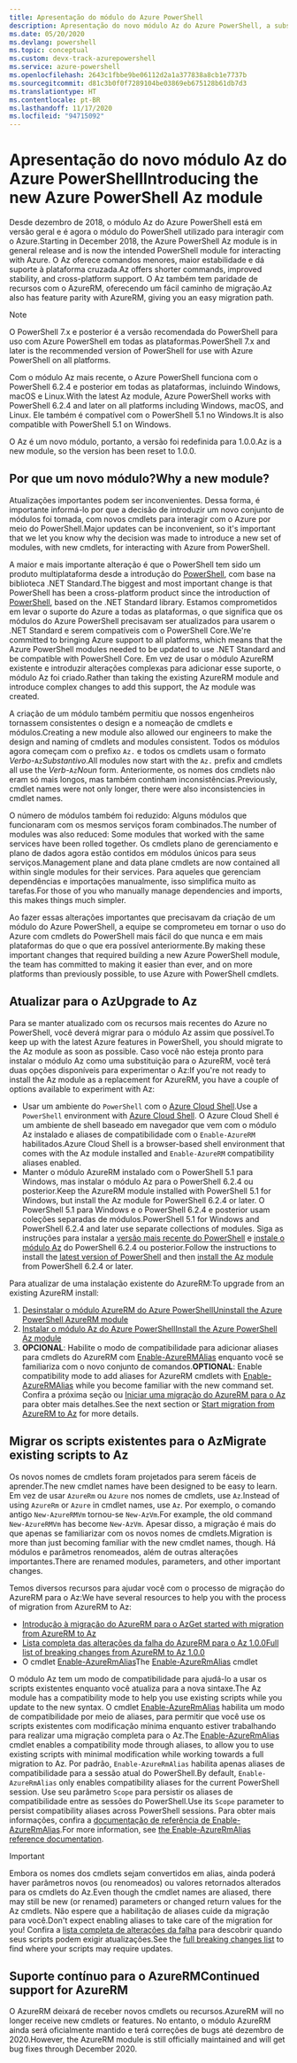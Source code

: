 ```yaml
---
title: Apresentação do módulo do Azure PowerShell
description: Apresentação do novo módulo Az do Azure PowerShell, a substituição pelo módulo AzureRM.
ms.date: 05/20/2020
ms.devlang: powershell
ms.topic: conceptual
ms.custom: devx-track-azurepowershell
ms.service: azure-powershell
ms.openlocfilehash: 2643c1fbbe9be06112d2a1a377838a8cb1e7737b
ms.sourcegitcommit: d81c3b0f0f7289104be03869eb675128b61db7d3
ms.translationtype: HT
ms.contentlocale: pt-BR
ms.lasthandoff: 11/17/2020
ms.locfileid: "94715092"
---
```

# <a name="introducing-the-new-azure-powershell-az-module"></a><span data-ttu-id="a68af-103">Apresentação do novo módulo Az do Azure PowerShell</span><span class="sxs-lookup"><span data-stu-id="a68af-103">Introducing the new Azure PowerShell Az module</span></span>

<span data-ttu-id="a68af-104">Desde dezembro de 2018, o módulo Az do Azure PowerShell está em versão geral e é agora o módulo do PowerShell utilizado para interagir com o Azure.</span><span class="sxs-lookup"><span data-stu-id="a68af-104">Starting in December 2018, the Azure PowerShell Az module is in general release and is now the intended PowerShell module for interacting with Azure.</span></span> <span data-ttu-id="a68af-105">O Az oferece comandos menores, maior estabilidade e dá suporte à plataforma cruzada.</span><span class="sxs-lookup"><span data-stu-id="a68af-105">Az offers shorter commands, improved stability, and cross-platform support.</span></span> <span data-ttu-id="a68af-106">O Az também tem paridade de recursos com o AzureRM, oferecendo um fácil caminho de migração.</span><span class="sxs-lookup"><span data-stu-id="a68af-106">Az also has feature parity with AzureRM, giving you an easy migration path.</span></span>

> [!NOTE]
> <span data-ttu-id="a68af-107">O PowerShell 7.x e posterior é a versão recomendada do PowerShell para uso com Azure PowerShell em todas as plataformas.</span><span class="sxs-lookup"><span data-stu-id="a68af-107">PowerShell 7.x and later is the recommended version of PowerShell for use with Azure PowerShell on all platforms.</span></span>

<span data-ttu-id="a68af-108">Com o módulo Az mais recente, o Azure PowerShell funciona com o PowerShell 6.2.4 e posterior em todas as plataformas, incluindo Windows, macOS e Linux.</span><span class="sxs-lookup"><span data-stu-id="a68af-108">With the latest Az module, Azure PowerShell works with PowerShell 6.2.4 and later on all platforms including Windows, macOS, and Linux.</span></span> <span data-ttu-id="a68af-109">Ele também é compatível com o PowerShell 5.1 no Windows.</span><span class="sxs-lookup"><span data-stu-id="a68af-109">It is also compatible with PowerShell 5.1 on Windows.</span></span>

<span data-ttu-id="a68af-110">O Az é um novo módulo, portanto, a versão foi redefinida para 1.0.0.</span><span class="sxs-lookup"><span data-stu-id="a68af-110">Az is a new module, so the version has been reset to 1.0.0.</span></span>

## <a name="why-a-new-module"></a><span data-ttu-id="a68af-111">Por que um novo módulo?</span><span class="sxs-lookup"><span data-stu-id="a68af-111">Why a new module?</span></span>

<span data-ttu-id="a68af-112">Atualizações importantes podem ser inconvenientes. Dessa forma, é importante informá-lo por que a decisão de introduzir um novo conjunto de módulos foi tomada, com novos cmdlets para interagir com o Azure por meio do PowerShell.</span><span class="sxs-lookup"><span data-stu-id="a68af-112">Major updates can be inconvenient, so it's important that we let you know why the decision was made to introduce a new set of modules, with new cmdlets, for interacting with Azure from PowerShell.</span></span>

<span data-ttu-id="a68af-113">A maior e mais importante alteração é que o PowerShell tem sido um produto multiplataforma desde a introdução do [PowerShell](/powershell/scripting/overview), com base na biblioteca .NET Standard.</span><span class="sxs-lookup"><span data-stu-id="a68af-113">The biggest and most important change is that PowerShell has been a cross-platform product since the introduction of [PowerShell](/powershell/scripting/overview), based on the .NET Standard library.</span></span>
<span data-ttu-id="a68af-114">Estamos comprometidos em levar o suporte do Azure a todas as plataformas, o que significa que os módulos do Azure PowerShell precisavam ser atualizados para usarem o .NET Standard e serem compatíveis com o PowerShell Core.</span><span class="sxs-lookup"><span data-stu-id="a68af-114">We're committed to bringing Azure support to all platforms, which means that the Azure PowerShell modules needed to be updated to use .NET Standard and be compatible with PowerShell Core.</span></span> <span data-ttu-id="a68af-115">Em vez de usar o módulo AzureRM existente e introduzir alterações complexas para adicionar esse suporte, o módulo Az foi criado.</span><span class="sxs-lookup"><span data-stu-id="a68af-115">Rather than taking the existing AzureRM module and introduce complex changes to add this support, the Az module was created.</span></span>

<span data-ttu-id="a68af-116">A criação de um módulo também permitiu que nossos engenheiros tornassem consistentes o design e a nomeação de cmdlets e módulos.</span><span class="sxs-lookup"><span data-stu-id="a68af-116">Creating a new module also allowed our engineers to make the design and naming of cmdlets and modules consistent.</span></span> <span data-ttu-id="a68af-117">Todos os módulos agora começam com o prefixo `Az.` e todos os cmdlets usam o formato _Verbo_-`Az`_Substantivo_.</span><span class="sxs-lookup"><span data-stu-id="a68af-117">All modules now start with the `Az.` prefix and cmdlets all use the _Verb_-`Az`_Noun_ form.</span></span> <span data-ttu-id="a68af-118">Anteriormente, os nomes dos cmdlets não eram só mais longos, mas também continham inconsistências.</span><span class="sxs-lookup"><span data-stu-id="a68af-118">Previously, cmdlet names were not only longer, there were also inconsistencies in cmdlet names.</span></span>

<span data-ttu-id="a68af-119">O número de módulos também foi reduzido: Alguns módulos que funcionaram com os mesmos serviços foram combinados.</span><span class="sxs-lookup"><span data-stu-id="a68af-119">The number of modules was also reduced: Some modules that worked with the same services have been rolled together.</span></span> <span data-ttu-id="a68af-120">Os cmdlets plano de gerenciamento e plano de dados agora estão contidos em módulos únicos para seus serviços.</span><span class="sxs-lookup"><span data-stu-id="a68af-120">Management plane and data plane cmdlets are now contained all within single modules for their services.</span></span> <span data-ttu-id="a68af-121">Para aqueles que gerenciam dependências e importações manualmente, isso simplifica muito as tarefas.</span><span class="sxs-lookup"><span data-stu-id="a68af-121">For those of you who manually manage dependencies and imports, this makes things much simpler.</span></span>

<span data-ttu-id="a68af-122">Ao fazer essas alterações importantes que precisavam da criação de um módulo do Azure PowerShell, a equipe se comprometeu em tornar o uso do Azure com cmdlets do PowerShell mais fácil do que nunca e em mais plataformas do que o que era possível anteriormente.</span><span class="sxs-lookup"><span data-stu-id="a68af-122">By making these important changes that required building a new Azure PowerShell module, the team has committed to making it easier than ever, and on more platforms than previously possible, to use Azure with PowerShell cmdlets.</span></span>

## <a name="upgrade-to-az"></a><span data-ttu-id="a68af-123">Atualizar para o Az</span><span class="sxs-lookup"><span data-stu-id="a68af-123">Upgrade to Az</span></span>

<span data-ttu-id="a68af-124">Para se manter atualizado com os recursos mais recentes do Azure no PowerShell, você deverá migrar para o módulo Az assim que possível.</span><span class="sxs-lookup"><span data-stu-id="a68af-124">To keep up with the latest Azure features in PowerShell, you should migrate to the Az module as soon as possible.</span></span> <span data-ttu-id="a68af-125">Caso você não esteja pronto para instalar o módulo Az como uma substituição para o AzureRM, você terá duas opções disponíveis para experimentar o Az:</span><span class="sxs-lookup"><span data-stu-id="a68af-125">If you're not ready to install the Az module as a replacement for AzureRM, you have a couple of options available to experiment with Az:</span></span>

- <span data-ttu-id="a68af-126">Usar um ambiente do `PowerShell` com o [Azure Cloud Shell](https://docs.microsoft.com/azure/cloud-shell/overview).</span><span class="sxs-lookup"><span data-stu-id="a68af-126">Use a `PowerShell` environment with [Azure Cloud Shell](https://docs.microsoft.com/azure/cloud-shell/overview).</span></span> <span data-ttu-id="a68af-127">O Azure Cloud Shell é um ambiente de shell baseado em navegador que vem com o módulo Az instalado e aliases de compatibilidade com o `Enable-AzureRM` habilitados.</span><span class="sxs-lookup"><span data-stu-id="a68af-127">Azure Cloud Shell is a browser-based shell environment that comes with the Az module installed and `Enable-AzureRM` compatibility aliases enabled.</span></span>
- <span data-ttu-id="a68af-128">Manter o módulo AzureRM instalado com o PowerShell 5.1 para Windows, mas instalar o módulo Az para o PowerShell 6.2.4 ou posterior.</span><span class="sxs-lookup"><span data-stu-id="a68af-128">Keep the AzureRM module installed with PowerShell 5.1 for Windows, but install the Az module for PowerShell 6.2.4 or later.</span></span> <span data-ttu-id="a68af-129">O PowerShell 5.1 para Windows e o PowerShell 6.2.4 e posterior usam coleções separadas de módulos.</span><span class="sxs-lookup"><span data-stu-id="a68af-129">PowerShell 5.1 for Windows and PowerShell 6.2.4 and later use separate collections of modules.</span></span> <span data-ttu-id="a68af-130">Siga as instruções para instalar a [versão mais recente do PowerShell](/powershell/scripting/install/installing-powershell) e [instale o módulo Az](install-az-ps.md) do PowerShell 6.2.4 ou posterior.</span><span class="sxs-lookup"><span data-stu-id="a68af-130">Follow the instructions to install the [latest version of PowerShell](/powershell/scripting/install/installing-powershell) and then [install the Az module](install-az-ps.md) from PowerShell 6.2.4 or later.</span></span>

<span data-ttu-id="a68af-131">Para atualizar de uma instalação existente do AzureRM:</span><span class="sxs-lookup"><span data-stu-id="a68af-131">To upgrade from an existing AzureRM install:</span></span>

1. [<span data-ttu-id="a68af-132">Desinstalar o módulo AzureRM do Azure PowerShell</span><span class="sxs-lookup"><span data-stu-id="a68af-132">Uninstall the Azure PowerShell AzureRM module</span></span>](/powershell/azure/uninstall-az-ps#uninstall-the-azurerm-module)
2. [<span data-ttu-id="a68af-133">Instalar o módulo Az do Azure PowerShell</span><span class="sxs-lookup"><span data-stu-id="a68af-133">Install the Azure PowerShell Az module</span></span>](install-az-ps.md)
3. <span data-ttu-id="a68af-134">**OPCIONAL**: Habilite o modo de compatibilidade para adicionar aliases para cmdlets do AzureRM com [Enable-AzureRMAlias](/powershell/module/az.accounts/enable-azurermalias) enquanto você se familiariza com o novo conjunto de comandos.</span><span class="sxs-lookup"><span data-stu-id="a68af-134">**OPTIONAL**: Enable compatibility mode to add aliases for AzureRM cmdlets with [Enable-AzureRMAlias](/powershell/module/az.accounts/enable-azurermalias) while you become familiar with the new command set.</span></span> <span data-ttu-id="a68af-135">Confira a próxima seção ou [Iniciar uma migração do AzureRM para o Az](migrate-from-azurerm-to-az.md) para obter mais detalhes.</span><span class="sxs-lookup"><span data-stu-id="a68af-135">See the next section or [Start migration from AzureRM to Az](migrate-from-azurerm-to-az.md) for more details.</span></span>

## <a name="migrate-existing-scripts-to-az"></a><span data-ttu-id="a68af-136">Migrar os scripts existentes para o Az</span><span class="sxs-lookup"><span data-stu-id="a68af-136">Migrate existing scripts to Az</span></span>

<span data-ttu-id="a68af-137">Os novos nomes de cmdlets foram projetados para serem fáceis de aprender.</span><span class="sxs-lookup"><span data-stu-id="a68af-137">The new cmdlet names have been designed to be easy to learn.</span></span> <span data-ttu-id="a68af-138">Em vez de usar `AzureRm` ou `Azure` nos nomes de cmdlets, use `Az`.</span><span class="sxs-lookup"><span data-stu-id="a68af-138">Instead of using `AzureRm` or `Azure` in cmdlet names, use `Az`.</span></span> <span data-ttu-id="a68af-139">Por exemplo, o comando antigo `New-AzureRMVm` tornou-se `New-AzVm`.</span><span class="sxs-lookup"><span data-stu-id="a68af-139">For example, the old command `New-AzureRMVm` has become `New-AzVm`.</span></span>
<span data-ttu-id="a68af-140">Apesar disso, a migração é mais do que apenas se familiarizar com os novos nomes de cmdlets.</span><span class="sxs-lookup"><span data-stu-id="a68af-140">Migration is more than just becoming familiar with the new cmdlet names, though.</span></span> <span data-ttu-id="a68af-141">Há módulos e parâmetros renomeados, além de outras alterações importantes.</span><span class="sxs-lookup"><span data-stu-id="a68af-141">There are renamed modules, parameters, and other important changes.</span></span>

<span data-ttu-id="a68af-142">Temos diversos recursos para ajudar você com o processo de migração do AzureRM para o Az:</span><span class="sxs-lookup"><span data-stu-id="a68af-142">We have several resources to help you with the process of migration from AzureRM to Az:</span></span>

- [<span data-ttu-id="a68af-143">Introdução à migração do AzureRM para o Az</span><span class="sxs-lookup"><span data-stu-id="a68af-143">Get started with migration from AzureRM to Az</span></span>](migrate-from-azurerm-to-az.md)
- [<span data-ttu-id="a68af-144">Lista completa das alterações da falha do AzureRM para o Az 1.0.0</span><span class="sxs-lookup"><span data-stu-id="a68af-144">Full list of breaking changes from AzureRM to Az 1.0.0</span></span>](migrate-az-1.0.0.md)
- <span data-ttu-id="a68af-145">O cmdlet [Enable-AzureRmAlias](/powershell/module/az.accounts/enable-azurermalias)</span><span class="sxs-lookup"><span data-stu-id="a68af-145">The [Enable-AzureRmAlias](/powershell/module/az.accounts/enable-azurermalias) cmdlet</span></span>

<span data-ttu-id="a68af-146">O módulo Az tem um modo de compatibilidade para ajudá-lo a usar os scripts existentes enquanto você atualiza para a nova sintaxe.</span><span class="sxs-lookup"><span data-stu-id="a68af-146">The Az module has a compatibility mode to help you use existing scripts while you update to the new syntax.</span></span> <span data-ttu-id="a68af-147">O cmdlet [Enable-AzureRmAlias](/powershell/module/az.accounts/enable-azurermalias) habilita um modo de compatibilidade por meio de aliases, para permitir que você use os scripts existentes com modificação mínima enquanto estiver trabalhando para realizar uma migração completa para o Az.</span><span class="sxs-lookup"><span data-stu-id="a68af-147">The [Enable-AzureRmAlias](/powershell/module/az.accounts/enable-azurermalias) cmdlet enables a compatibility mode through aliases, to allow you to use existing scripts with minimal modification while working towards a full migration to Az.</span></span> <span data-ttu-id="a68af-148">Por padrão, `Enable-AzureRmAlias` habilita apenas aliases de compatibilidade para a sessão atual do PowerShell.</span><span class="sxs-lookup"><span data-stu-id="a68af-148">By default, `Enable-AzureRmAlias` only enables compatibility aliases for the current PowerShell session.</span></span> <span data-ttu-id="a68af-149">Use seu parâmetro `Scope` para persistir os aliases de compatibilidade entre as sessões do PowerShell.</span><span class="sxs-lookup"><span data-stu-id="a68af-149">Use its `Scope` parameter to persist compatibility aliases across PowerShell sessions.</span></span> <span data-ttu-id="a68af-150">Para obter mais informações, confira a [documentação de referência de Enable-AzureRmAlias](/powershell/module/az.accounts/enable-azurermalias).</span><span class="sxs-lookup"><span data-stu-id="a68af-150">For more information, see [the Enable-AzureRmAlias reference documentation](/powershell/module/az.accounts/enable-azurermalias).</span></span>

> [!IMPORTANT]
> <span data-ttu-id="a68af-151">Embora os nomes dos cmdlets sejam convertidos em alias, ainda poderá haver parâmetros novos (ou renomeados) ou valores retornados alterados para os cmdlets do Az.</span><span class="sxs-lookup"><span data-stu-id="a68af-151">Even though the cmdlet names are aliased, there may still be new (or renamed) parameters or changed return values for the Az cmdlets.</span></span> <span data-ttu-id="a68af-152">Não espere que a habilitação de aliases cuide da migração para você.</span><span class="sxs-lookup"><span data-stu-id="a68af-152">Don't expect enabling aliases to take care of the migration for you!</span></span> <span data-ttu-id="a68af-153">Confira a [lista completa de alterações da falha](migrate-az-1.0.0.md) para descobrir quando seus scripts podem exigir atualizações.</span><span class="sxs-lookup"><span data-stu-id="a68af-153">See the [full breaking changes list](migrate-az-1.0.0.md) to find where your scripts may require updates.</span></span>

## <a name="continued-support-for-azurerm"></a><span data-ttu-id="a68af-154">Suporte contínuo para o AzureRM</span><span class="sxs-lookup"><span data-stu-id="a68af-154">Continued support for AzureRM</span></span>

<span data-ttu-id="a68af-155">O AzureRM deixará de receber novos cmdlets ou recursos.</span><span class="sxs-lookup"><span data-stu-id="a68af-155">AzureRM will no longer receive new cmdlets or features.</span></span> <span data-ttu-id="a68af-156">No entanto, o módulo AzureRM ainda será oficialmente mantido e terá correções de bugs até dezembro de 2020.</span><span class="sxs-lookup"><span data-stu-id="a68af-156">However, the AzureRM module is still officially maintained and will get bug fixes through December 2020.</span></span>
